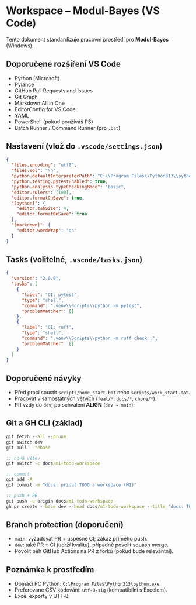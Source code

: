 # Workspace – Modul‑Bayes (VS Code)

Tento dokument standardizuje pracovní prostředí pro **Modul‑Bayes** (Windows).

## Doporučené rozšíření VS Code
- Python (Microsoft)
- Pylance
- GitHub Pull Requests and Issues
- Git Graph
- Markdown All in One
- EditorConfig for VS Code
- YAML
- PowerShell (pokud používáš PS)
- Batch Runner / Command Runner (pro `.bat`)

## Nastavení (vlož do `.vscode/settings.json`)
```json
{
  "files.encoding": "utf8",
  "files.eol": "\n",
  "python.defaultInterpreterPath": "C:\\Program Files\\Python313\\python.exe",
  "python.testing.pytestEnabled": true,
  "python.analysis.typeCheckingMode": "basic",
  "editor.rulers": [100],
  "editor.formatOnSave": true,
  "[python]": {
    "editor.tabSize": 4,
    "editor.formatOnSave": true
  },
  "[markdown]": {
    "editor.wordWrap": "on"
  }
}
```

## Tasks (volitelné, `.vscode/tasks.json`)
```json
{
  "version": "2.0.0",
  "tasks": [
    {
      "label": "CI: pytest",
      "type": "shell",
      "command": ".venv\\Scripts\\python -m pytest",
      "problemMatcher": []
    },
    {
      "label": "CI: ruff",
      "type": "shell",
      "command": ".venv\\Scripts\\python -m ruff check .",
      "problemMatcher": []
    }
  ]
}
```

## Doporučené návyky
- Před prací spustit `scripts/home_start.bat` nebo `scripts/work_start.bat`.
- Pracovat v samostatných větvích (`feat/*`, `docs/*`, `chore/*`).
- PR vždy do `dev`; po schválení **ALIGN** (`dev → main`).

## Git a GH CLI (základ)
```bat
git fetch --all --prune
git switch dev
git pull --rebase

:: nová větev
git switch -c docs/m1-todo-workspace

:: commit
git add -A
git commit -m "docs: přidat TODO a workspace (M1)"

:: push + PR
git push -u origin docs/m1-todo-workspace
gh pr create --base dev --head docs/m1-todo-workspace --title "docs: TODO + workspace (M1)" --body "Přidání TODO.md a workspace.md; dokončení Milníku 1."
```

## Branch protection (doporučení)
- `main`: vyžadovat PR + úspěšné CI; zákaz přímého push.
- `dev`: také PR + CI (udrží kvalitu), případně povolit squash merge.
- Povolit běh GitHub Actions na PR z forků (pokud bude relevantní).

## Poznámka k prostředím
- Domácí PC Python: `C:\Program Files\Python313\python.exe`.
- Preferované CSV kódování: `utf-8-sig` (kompatibilní s Excelem).
- Excel exporty v UTF‑8.
